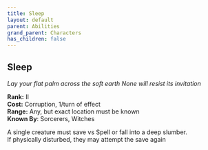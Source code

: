 ```yaml
---
title: Sleep
layout: default
parent: Abilities
grand_parent: Characters
has_children: false
---
```


## Sleep
_Lay your flat palm across the soft earth_
_None will resist its invitation_

**Rank:** II  
**Cost:** Corruption, 1/turn of effect  
**Range:** Any, but exact location must be known  
**Known By**: Sorcerers, Witches

A single creature must save vs Spell or fall into a deep slumber.  
If physically disturbed, they may attempt the save again
